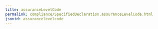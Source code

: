 ```yaml
---
title: assuranceLevelCode
permalink: compliance/SpecifiedDeclaration.assuranceLevelCode.html
jsonid: assurancelevelcode
---
```

